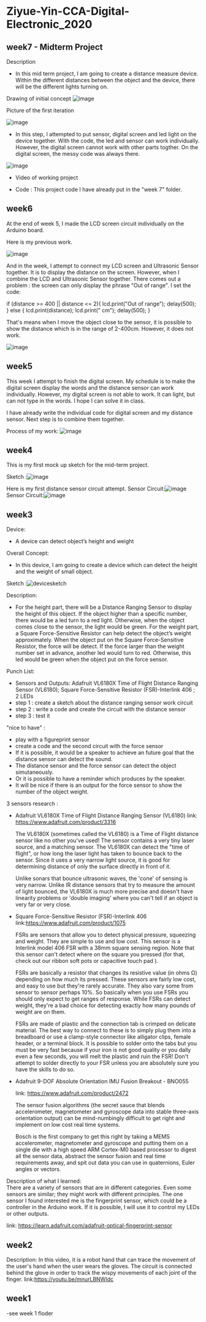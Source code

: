 # Ziyue-Yin-CCA-Digital-Electronic_2020

## week7 - Midterm Project

Description

- In this mid term project, I am going to create a distance measure device. Within the different distances between the object and the device, there will be the different lights turning on. 
    
Drawing of initial concept
![image](https://github.com/Ziyue-Yin/Ziyue-Yin-CCA-Digital-Electronic_2020/blob/master/week7/IMG_6997.jpeg)  

Picture of the first iteration

![image](https://github.com/Ziyue-Yin/Ziyue-Yin-CCA-Digital-Electronic_2020/blob/master/week7/IMG_6999.jpeg)  

- In this step, I attempted to put sensor, digital screen and led light on the device together. With the code, the led and sensor can work individually. However, the digital screen cannot work with other parts togther. On the digital screen, the messy code was always there. 

![image](https://github.com/Ziyue-Yin/Ziyue-Yin-CCA-Digital-Electronic_2020/blob/master/week7/IMG_6999.jpeg)  

- Video of working project 

- Code :
 This project code I have already put in the "week 7" folder.


## week6
At the end of week 5, I made the LCD screen circuit individually on the Arduino board. 

Here is my previous work.

![image](https://github.com/Ziyue-Yin/Ziyue-Yin-CCA-Digital-Electronic_2020/blob/master/week%206%20upload/the%20end%20of%20wk5.GIF)  

And in the week, I attempt to connect my LCD screen and Ultrasonic Sensor together. It is to display the distance on the screen. 
However, when I combine the LCD and Ultrasonic Sensor together. There comes out a problem : the screen can only display the phrase "Out of range". I set the code: 

if (distance >= 400 || distance <= 2){
    lcd.print("Out of range");
    delay(500);
  }
  else {
    lcd.print(distance);
    lcd.print(" cm");
    delay(500);
  }

That's means when I move the object close to the sensor, it is possible to show the distance which is in the range of 2-400cm. 
However, it does not work.

![image](https://github.com/Ziyue-Yin/Ziyue-Yin-CCA-Digital-Electronic_2020/blob/master/week%206%20upload/wk6.GIF)  


## week5
This week I attempt to finish the digital screen. My schedule is to make the digital screen display the words and the distance sensor can work individually. However, my digital screen is not able to work. It can light, but can not type in the words. I hope I can solve it in class. 

I have already write the individual code for digital screen and my distance sensor. Next step is to combine them together. 

Process of my work: 
![image](https://github.com/Ziyue-Yin/Ziyue-Yin-CCA-Digital-Electronic_2020/blob/master/week%205%20assign/digital%20screen%20display.jpg)  

## week4

This is my first mock up sketch for the mid-term project.

Sketch :![image](https://github.com/Ziyue-Yin/Ziyue-Yin-CCA-Digital-Electronic_2020/blob/master/sketch%20for%20first%20mock%20up.jpg)  

Here is my first distance sensor circuit attempt.
Sensor Circuit:![image](https://github.com/Ziyue-Yin/Ziyue-Yin-CCA-Digital-Electronic_2020/blob/master/Zoey%20Yin_firstMockUp/IMG_6732.jpeg)  
Sensor Circuit:![image](https://github.com/Ziyue-Yin/Ziyue-Yin-CCA-Digital-Electronic_2020/blob/master/Zoey%20Yin_firstMockUp/IMG_6733.jpeg)  


## week3
Device: 
- A device can detect object’s height and weight

Overall Concept:
- In this device, I am going to create a device which can detect the height and the weight of small object. 

Sketch :![devicesketch](devicesketch.jpg)   


Description: 
- For the height part, there will be a Distance Ranging Sensor to display the height of this object. If the object higher than a specific number, there would be a led turn to a red light. Otherwise, when the object comes close to the sensor, the light would be green. For the weight part, a Square Force-Sensitive Resistor can help detect the object’s weight approximately. When the object put on the Square Force-Sensitive Resistor, the force will be detect. If the force larger than the weight number set in advance, another led would turn to red. Otherwise, this led would be green when the object put on the force sensor. 

Punch List:
  - Sensors and Outputs: Adafruit VL6180X Time of Flight Distance Ranging Sensor (VL6180); 
     Square Force-Sensitive Resistor (FSR)-Interlink 406 ; 
     2 LEDs 
  - step 1 : create a sketch about the distance ranging sensor work circuit 
  - step 2 : write a code and create the circuit with the distance sensor
  - step 3 : test it
  
"nice to have" : 
  - play with a figureprint sensor
  - create a code and the second circuit with the force sensor
  - If it is possible, it would be a speaker to achieve an future goal that the distance sensor can detect the sound.
  - The distance sensor and the force sensor can detect the object simutaneously.
  - Or it is possible to have a reminder which produces by the speaker. 
  - It will be nice if there is an output for the force sensor to show the number of the object weight.

3 sensors research :
  - Adafruit VL6180X Time of Flight Distance Ranging Sensor (VL6180)
    link: https://www.adafruit.com/product/3316
  
     The VL6180X (sometimes called the VL6180) is a Time of Flight distance sensor like no other you've used! The sensor contains a very tiny laser source, and a matching sensor. The VL6180X can detect the "time of flight", or how long the laser light has taken to bounce back to the sensor. Since it uses a very narrow light source, it is good for determining distance of only the surface directly in front of it.

    Unlike sonars that bounce ultrasonic waves, the 'cone' of sensing is very narrow. Unlike IR distance sensors that try to measure the amount of light bounced, the VL6180X is much more precise and doesn't have linearity problems or 'double imaging' where you can't tell if an object is very far or very close.

  - Square Force-Sensitive Resistor (FSR)-Interlink 406
    link:https://www.adafruit.com/product/1075
    
     FSRs are sensors that allow you to detect physical pressure, squeezing and weight. They are simple to use and low cost. This sensor is a Interlink model 406 FSR with a 38mm square sensing region. Note that this sensor can't detect where on the square you pressed (for that, check out our ribbon soft pots or capacitive touch pad ).

    FSRs are basically a resistor that changes its resistive value (in ohms Ω) depending on how much its pressed. These sensors are fairly low cost, and easy to use but they're rarely accurate. They also vary some from sensor to sensor perhaps 10%. So basically when you use FSRs you should only expect to get ranges of response. While FSRs can detect weight, they're a bad choice for detecting exactly how many pounds of weight are on them.

    FSRs are made of plastic and the connection tab is crimped on delicate material. The best way to connect to these is to simply plug them into a breadboard or use a clamp-style connector like alligator clips, female header, or a terminal block. It is possible to solder onto the tabs but you must be very fast because if your iron is not good quality or you dally even a few seconds, you will melt the plastic and ruin the FSR! Don't attempt to solder directly to your FSR unless you are absolutely sure you have the skills to do so.
  
  - Adafruit 9-DOF Absolute Orientation IMU Fusion Breakout - BNO055
  
    link: https://www.adafruit.com/product/2472
  
    The sensor fusion algorithms (the secret sauce that blends accelerometer, magnetometer and gyroscope data into stable three-axis orientation output) can be mind-numbingly difficult to get right and implement on low cost real time systems.

    Bosch is the first company to get this right by taking a MEMS accelerometer, magnetometer and gyroscope and putting them on a single die with a high speed ARM Cortex-M0 based processor to digest all the sensor data, abstract the sensor fusion and real time requirements away, and spit out data you can use in quaternions, Euler angles or vectors.
    
Description of what I learned:  
   There are a variety of sensors that are in different categories. Even some sensors are similar; they might work with different principles. The one sensor I found interested me is the fingerprint sensor, which could be a controller in the Arduino work. If it is possible, I will use it to control my LEDs or other outputs. 
    
   link: https://learn.adafruit.com/adafruit-optical-fingerprint-sensor
   
## week2 
Description: In this video, it is a robot hand that can trace the movement of the user's hand when the user wears the gloves. 
The circuit is connected behind the glove in order to track the wispy movements of each joint of the finger.
link:https://youtu.be/mnurLBNWIdc

## week1
-see week 1 floder

